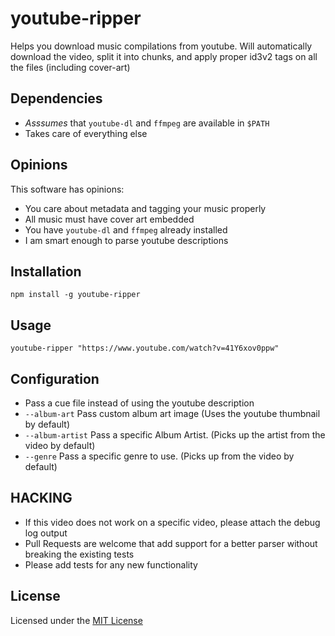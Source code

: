 # youtube-ripper

Helps you download music compilations from youtube.
Will automatically download the video, split it into chunks,
and apply proper id3v2 tags on all the files (including cover-art)

## Dependencies

- _Asssumes_ that `youtube-dl` and `ffmpeg` are available in `$PATH`
- Takes care of everything else

## Opinions

This software has opinions:

- You care about metadata and tagging your music properly
- All music must have cover art embedded
- You have `youtube-dl`  and `ffmpeg` already installed
- I am smart enough to parse youtube descriptions

## Installation

    npm install -g youtube-ripper

## Usage

    youtube-ripper "https://www.youtube.com/watch?v=41Y6xov0ppw"

## Configuration

- Pass a cue file instead of using the youtube description
- `--album-art` Pass custom album art image (Uses the youtube thumbnail by default)
- `--album-artist` Pass a specific Album Artist. (Picks up the artist from the video by default)
- `--genre` Pass a specific genre to use. (Picks up from the video by default)

## HACKING

- If this video does not work on a specific video, please attach the debug log output
- Pull Requests are welcome that add support for a better parser without breaking the existing tests
- Please add tests for any new functionality

## License

Licensed under the [MIT License][mit]

[mit]: https://nemo.mit-license.org/
